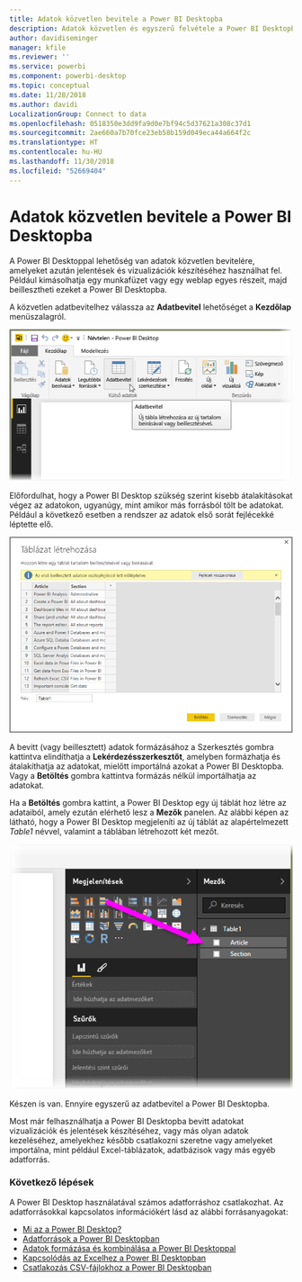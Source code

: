 ```yaml
---
title: Adatok közvetlen bevitele a Power BI Desktopba
description: Adatok közvetlen és egyszerű felvétele a Power BI Desktopba
author: davidiseminger
manager: kfile
ms.reviewer: ''
ms.service: powerbi
ms.component: powerbi-desktop
ms.topic: conceptual
ms.date: 11/28/2018
ms.author: davidi
LocalizationGroup: Connect to data
ms.openlocfilehash: 0518350e3dd9fa9d0e7bf94c5d37621a308c37d1
ms.sourcegitcommit: 2ae660a7b70fce23eb58b159d049eca44a664f2c
ms.translationtype: HT
ms.contentlocale: hu-HU
ms.lasthandoff: 11/30/2018
ms.locfileid: "52669404"
---
```

# <a name="enter-data-directly-into-power-bi-desktop"></a>Adatok közvetlen bevitele a Power BI Desktopba
A Power BI Desktoppal lehetőség van adatok közvetlen bevitelére, amelyeket azután jelentések és vizualizációk készítéséhez használhat fel. Például kimásolhatja egy munkafüzet vagy egy weblap egyes részeit, majd beillesztheti ezeket a Power BI Desktopba.

A közvetlen adatbevitelhez válassza az **Adatbevitel** lehetőséget a **Kezdőlap** menüszalagról.

![](media/desktop-enter-data-directly-into-desktop/enter-data-directly_1.png)

Előfordulhat, hogy a Power BI Desktop szükség szerint kisebb átalakításokat végez az adatokon, ugyanúgy, mint amikor más forrásból tölt be adatokat. Például a következő esetben a rendszer az adatok első sorát fejlécekké léptette elő.

![](media/desktop-enter-data-directly-into-desktop/enter-data-directly_2.png)

A bevitt (vagy beillesztett) adatok formázásához a Szerkesztés gombra kattintva elindíthatja a **Lekérdezésszerkesztőt**, amelyben formázhatja és átalakíthatja az adatokat, mielőtt importálná azokat a Power BI Desktopba. Vagy a **Betöltés** gombra kattintva formázás nélkül importálhatja az adatokat.

Ha a **Betöltés** gombra kattint, a Power BI Desktop egy új táblát hoz létre az adataiból, amely ezután elérhető lesz a **Mezők** panelen. Az alábbi képen az látható, hogy a Power BI Desktop megjeleníti az új táblát az alapértelmezett *Table1* névvel, valamint a táblában létrehozott két mezőt.

![](media/desktop-enter-data-directly-into-desktop/enter-data-directly_3.png)

Készen is van. Ennyire egyszerű az adatbevitel a Power BI Desktopba.

Most már felhasználhatja a Power BI Desktopba bevitt adatokat vizualizációk és jelentések készítéséhez, vagy más olyan adatok kezeléséhez, amelyekhez később csatlakozni szeretne vagy amelyeket importálna, mint például Excel-táblázatok, adatbázisok vagy más egyéb adatforrás.

### <a name="next-steps"></a>Következő lépések
A Power BI Desktop használatával számos adatforráshoz csatlakozhat. Az adatforrásokkal kapcsolatos információkért lásd az alábbi forrásanyagokat:

* [Mi az a Power BI Desktop?](desktop-what-is-desktop.md)
* [Adatforrások a Power BI Desktopban](desktop-data-sources.md)
* [Adatok formázása és kombinálása a Power BI Desktoppal](desktop-shape-and-combine-data.md)
* [Kapcsolódás az Excelhez a Power BI Desktopban](desktop-connect-excel.md)   
* [Csatlakozás CSV-fájlokhoz a Power BI Desktopban](desktop-connect-csv.md)   

